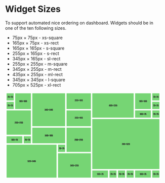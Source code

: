 Widget Sizes
============

To support automated nice ordering on dashboard. Widgets should be in one of the ten following sizes.

* 75px × 75px - xs-square
* 165px × 75px - xs-rect
* 165px × 165px - s-square
* 255px × 165px - s-rect
* 345px × 165px - sl-rect
* 255px × 255px - m-square
* 345px × 255px - m-rect
* 435px × 255px - ml-rect
* 345px × 345px - l-square
* 705px × 525px - xl-rect


![Example of widget ordering](images/widgets/widget_sizes.png)